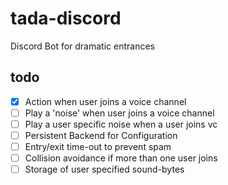 # tada-discord

Discord Bot for dramatic entrances

## todo

- [x] Action when user joins a voice channel
- [ ] Play a 'noise' when user joins a voice channel
- [ ] Play a user specific noise when a user joins vc
- [ ] Persistent Backend for Configuration
- [ ] Entry/exit time-out to prevent spam
- [ ] Collision avoidance if more than one user joins
- [ ] Storage of user specified sound-bytes
